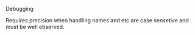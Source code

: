 Debugging

Requires precision when handling 
names and etc are case sensetive and must be well observed.

